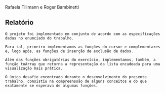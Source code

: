 Rafaela Tillmann e Roger Bambinetti

## Relatório 
    O projeto foi implementado em conjunto de acordo com as especificações dadas no enunciado do trabalho. 
    
    Para tal, primeiro implementamos as funções do cursor e complementares e, logo após, as funções de inserção de exclusão de dados. 
    
    Além das funções obrigatórias do exercício, implementamos, também, a função toArray que retorna a representação da lista encadeada para uma visualização mais prática.

    O único desafio encontrado durante o desenvolvimento do presente trabalho, consistiu na compreenssão de alguns conceitos e do que exatamente se esperava de algumas funções.